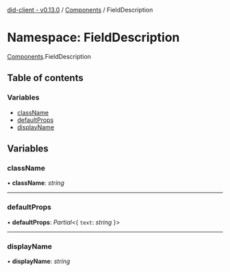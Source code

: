 [did-client - v0.13.0](../README.md) / [Components](components.md) / FieldDescription

# Namespace: FieldDescription

[Components](components.md).FieldDescription

## Table of contents

### Variables

- [className](components.fielddescription.md#classname)
- [defaultProps](components.fielddescription.md#defaultprops)
- [displayName](components.fielddescription.md#displayname)

## Variables

### className

• **className**: *string*

___

### defaultProps

• **defaultProps**: *Partial*<{ `text`: *string*  }\>

___

### displayName

• **displayName**: *string*
